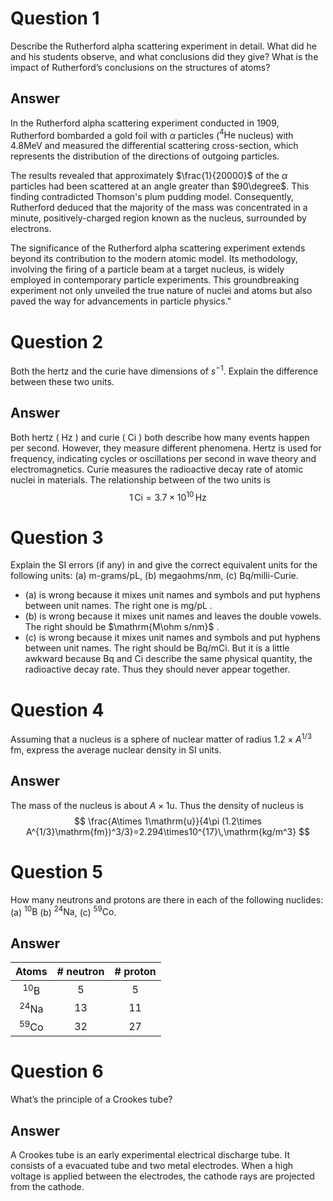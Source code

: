 # Question 1

Describe the Rutherford alpha scattering experiment in detail. What did he and his students observe, and what conclusions did they give?  What is the impact of Rutherford’s conclusions on the structures of atoms?

## Answer

In the Rutherford alpha scattering experiment conducted in 1909, Rutherford bombarded a gold foil with $\alpha$ particles ($^{4}\mathrm{He}$ nucleus) with $4.8\mathrm{MeV}$ and measured the differential scattering cross-section, which represents the distribution of the directions of outgoing particles.

The results revealed that approximately $\frac{1}{20000}$ of the $\alpha$ particles had been scattered at an angle greater than $90\degree$. This finding contradicted Thomson's plum pudding model. Consequently, Rutherford deduced that the majority of the mass was concentrated in a minute, positively-charged region known as the nucleus, surrounded by electrons.

The significance of the Rutherford alpha scattering experiment extends beyond its contribution to the modern atomic model. Its methodology, involving the firing of a particle beam at a target nucleus, is widely employed in contemporary particle experiments. This groundbreaking experiment not only unveiled the true nature of nuclei and atoms but also paved the way for advancements in particle physics."

# Question 2

Both the hertz and the curie have dimensions of $s^{-1}$. Explain the difference between these two units.

## Answer

Both hertz ( $\mathrm{Hz}$ ) and curie ( $\mathrm{Ci}$ ) both describe how many events happen per second. However, they measure different phenomena. Hertz is used for frequency, indicating cycles or oscillations per second in wave theory and electromagnetics. Curie measures the radioactive decay rate of atomic nuclei in materials. The relationship between of the two units is
$$
1\,\mathrm{Ci}=3.7\times10^{10}\,\mathrm{Hz}
$$

# Question 3

Explain the $\mathrm{SI}$ errors (if any) in and give the correct equivalent units for the following units: (a) m-grams/pL, (b) megaohms/nm, (c) Bq/milli-Curie.

- (a) is wrong because it mixes unit names and symbols and put hyphens between unit names. The right one is $\mathrm{mg/pL}$ .
- (b) is wrong because it mixes unit names and leaves the double vowels. The right should be $\mathrm{M\ohm s/nm}$ .
- (c) is wrong because it mixes unit names and symbols and put hyphens between unit names. The right should be $\mathrm{Bq/mCi}$. But it is a little awkward because $\mathrm{Bq}$ and $\mathrm{Ci}$ describe the same physical quantity, the radioactive decay rate. Thus they should never appear together.

# Question  4

Assuming that a nucleus is a sphere of nuclear matter of radius $1.2\times A^{1/ 3}\, \mathrm{fm}$, express the average nuclear density in SI units.

## Answer

The mass of the nucleus is about $A\times 1\mathrm{u}$. Thus the density of nucleus is
$$
\frac{A\times 1\mathrm{u}}{4\pi (1.2\times A^{1/3}\mathrm{fm})^3/3}=2.294\times10^{17}\,\mathrm{kg/m^3}
$$

# Question 5

How many neutrons and protons are there in each of the following nuclides: (a) $^{10}\mathrm{B}$ (b) $^{24}\mathrm{Na}$, (c) $^{59}\mathrm{Co}$.

## Answer

| Atoms | # neutron | # proton |
| :-----: | :-------: | :------: |
| $^{10}\mathrm{B}$ | 5 | 5 |
| $^{24}\mathrm{Na}$ | 13 | 11 |
| $^{59}\mathrm{Co}$ | 32 | 27 |

# Question 6

What’s the principle of  a Crookes tube?

## Answer

A Crookes tube is an early experimental electrical discharge tube. It consists of a evacuated tube and two metal electrodes. When a high voltage is applied between the electrodes, the cathode rays are projected from the cathode.
